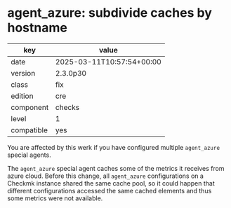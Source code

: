 [//]: # (werk v2)
# agent_azure: subdivide caches by hostname

key        | value
---------- | ---
date       | 2025-03-11T10:57:54+00:00
version    | 2.3.0p30
class      | fix
edition    | cre
component  | checks
level      | 1
compatible | yes

You are affected by this werk if you have configured multiple `agent_azure`
special agents.

The `agent_azure` special agent caches some of the metrics it receives from
azure cloud. Before this change, all `agent_azure` configurations on a Checkmk
instance shared the same cache pool, so it could happen that different
configurations accessed the same cached elements and thus some metrics were not
available.
